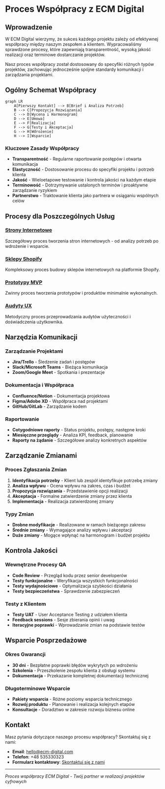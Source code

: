 # Proces Współpracy z ECM Digital

## Wprowadzenie

W ECM Digital wierzymy, że sukces każdego projektu zależy od efektywnej współpracy między naszym zespołem a klientem. Wypracowaliśmy sprawdzone procesy, które zapewniają transparentność, wysoką jakość realizacji oraz terminowe dostarczanie projektów.

Nasz proces współpracy został dostosowany do specyfiki różnych typów projektów, zachowując jednocześnie spójne standardy komunikacji i zarządzania projektami.

## Ogólny Schemat Współpracy

```mermaid
graph LR
    A[Pierwszy Kontakt] --> B[Brief i Analiza Potrzeb]
    B --> C[Propozycja Rozwiązania]
    C --> D[Wycena i Harmonogram]
    D --> E[Umowa]
    E --> F[Realizacja]
    F --> G[Testy i Akceptacja]
    G --> H[Wdrożenie]
    H --> I[Wsparcie]
```

### Kluczowe Zasady Współpracy

- **Transparentność** - Regularne raportowanie postępów i otwarta komunikacja
- **Elastyczność** - Dostosowanie procesu do specyfiki projektu i potrzeb klienta
- **Jakość** - Wieloetapowe testowanie i kontrola jakości na każdym etapie
- **Terminowość** - Dotrzymywanie ustalonych terminów i proaktywne zarządzanie ryzykiem
- **Partnerstwo** - Traktowanie klienta jako partnera w osiąganiu wspólnych celów

## Procesy dla Poszczególnych Usług

### [Strony Internetowe](strony-www/)
Szczegółowy proces tworzenia stron internetowych - od analizy potrzeb po wdrożenie i wsparcie.

### [Sklepy Shopify](sklepy-shopify/)
Kompleksowy proces budowy sklepów internetowych na platformie Shopify.

### [Prototypy MVP](prototypy-mvp/)
Zwinny proces tworzenia prototypów i produktów minimalnie wykonalnych.

### [Audyty UX](audyty-ux/)
Metodyczny proces przeprowadzania audytów użyteczności i doświadczenia użytkownika.

## Narzędzia Komunikacji

### Zarządzanie Projektami
- **Jira/Trello** - Śledzenie zadań i postępów
- **Slack/Microsoft Teams** - Bieżąca komunikacja
- **Zoom/Google Meet** - Spotkania i prezentacje

### Dokumentacja i Współpraca
- **Confluence/Notion** - Dokumentacja projektowa
- **Figma/Adobe XD** - Współpraca nad projektami
- **GitHub/GitLab** - Zarządzanie kodem

### Raportowanie
- **Cotygodniowe raporty** - Status projektu, postępy, następne kroki
- **Miesięczne przeglądy** - Analiza KPI, feedback, planowanie
- **Raporty na żądanie** - Szczegółowe analizy konkretnych aspektów

## Zarządzanie Zmianami

### Proces Zgłaszania Zmian
1. **Identyfikacja potrzeby** - Klient lub zespół identyfikuje potrzebę zmiany
2. **Analiza wpływu** - Ocena wpływu na zakres, czas i budżet
3. **Propozycja rozwiązania** - Przedstawienie opcji realizacji
4. **Akceptacja** - Formalne zatwierdzenie zmiany przez klienta
5. **Implementacja** - Realizacja zatwierdzonej zmiany

### Typy Zmian
- **Drobne modyfikacje** - Realizowane w ramach bieżącego zakresu
- **Średnie zmiany** - Wymagające analizy wpływu i akceptacji
- **Duże zmiany** - Mogące wpłynąć na harmonogram i budżet projektu

## Kontrola Jakości

### Wewnętrzne Procesy QA
- **Code Review** - Przegląd kodu przez senior developerów
- **Testy funkcjonalne** - Weryfikacja wszystkich funkcjonalności
- **Testy wydajnościowe** - Optymalizacja szybkości działania
- **Testy bezpieczeństwa** - Sprawdzenie zabezpieczeń

### Testy z Klientem
- **Testy UAT** - User Acceptance Testing z udziałem klienta
- **Feedback sessions** - Sesje zbierania opinii i uwag
- **Iteracyjne poprawki** - Wprowadzanie zmian na podstawie testów

## Wsparcie Posprzedażowe

### Okres Gwarancji
- **30 dni** - Bezpłatne poprawki błędów wykrytych po wdrożeniu
- **Szkolenia** - Przeszkolenie zespołu klienta z obsługi systemu
- **Dokumentacja** - Przekazanie kompletnej dokumentacji technicznej

### Długoterminowe Wsparcie
- **Pakiety wsparcia** - Różne poziomy wsparcia technicznego
- **Rozwój produktu** - Planowanie i realizacja kolejnych etapów
- **Konsultacje** - Doradztwo w zakresie rozwoju biznesu online

## Kontakt

Masz pytania dotyczące naszego procesu współpracy? Skontaktuj się z nami:

- **Email**: hello@ecm-digital.com
- **Telefon**: +48 535330323
- **Formularz kontaktowy**: [Skontaktuj się z nami](../kontakt/)

---

*Proces współpracy ECM Digital - Twój partner w realizacji projektów cyfrowych*